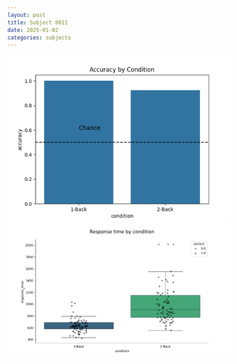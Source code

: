 ```yaml
---
layout: post
title: Subject 8011
date: 2025-01-02
categories: subjects
---
```


![](data/8011/run-22/8011_ATS_acc.png)
![](data/8011/run-22/8011_ATS_rt.png)
